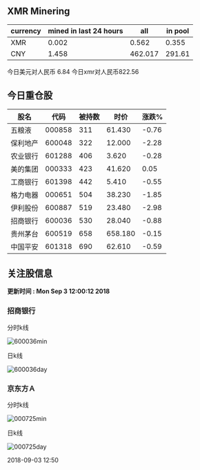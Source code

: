 ## XMR Minering

|currency|mined in last 24 hours|all|in pool|
|---|---|---|---|
|XMR|0.002|0.562|0.355|
|CNY|1.458|462.017|291.61|

今日美元对人民币 6.84	今日xmr对人民币822.56


## 今日重仓股 

|股名|代码|被持数|时价|涨跌%|
|---|---|---|---|---|
|五粮液|000858|311|61.430|-0.76|
|保利地产|600048|322|12.000|-2.28|
|农业银行|601288|406|3.620|-0.28|
|美的集团|000333|423|41.620|0.05|
|工商银行|601398|442|5.410|-0.55|
|格力电器|000651|504|38.230|-1.85|
|伊利股份|600887|519|23.480|-2.98|
|招商银行|600036|530|28.040|-0.88|
|贵州茅台|600519|658|658.180|-0.15|
|中国平安|601318|690|62.610|-0.59|

## 关注股信息
**更新时间 : Mon Sep  3 12:00:12 2018**
### 招商银行 
分时k线

![600036min](http://image.sinajs.cn/newchart/min/n/sh600036.gif)

日k线

![600036day](http://image.sinajs.cn/newchart/daily/n/sh600036.gif)

### 京东方Ａ 
分时k线

![000725min](http://image.sinajs.cn/newchart/min/n/sz000725.gif)

日k线

![000725day](http://image.sinajs.cn/newchart/daily/n/sz000725.gif)

2018-09-03 12:50